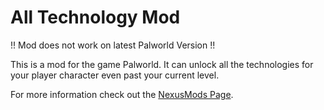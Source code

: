 # All Technology Mod

!! Mod does not work on latest Palworld Version !!

This is a mod for the game Palworld. It can unlock all the technologies for your player character even past your current level.

For more information check out the [NexusMods Page](https://www.nexusmods.com/palworld/mods/640).